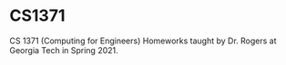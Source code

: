 # CS1371
CS 1371 (Computing for Engineers) Homeworks taught by Dr. Rogers at Georgia Tech in Spring 2021.

